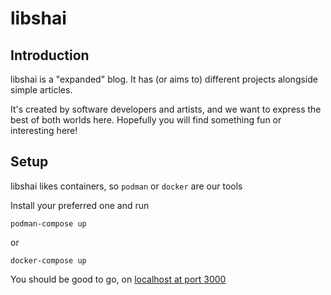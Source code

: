 # libshai

## Introduction

libshai is a "expanded" blog. It has (or aims to) different projects alongside
simple articles.

It's created by software developers and artists, and we want to express the best of both worlds here. Hopefully you will find something fun or interesting here!

## Setup

libshai likes containers, so `podman` or `docker` are our tools

Install your preferred one and run

```
podman-compose up
```
or
```
docker-compose up
```

You should be good to go, on [localhost at port 3000](http://localhost:8000)
